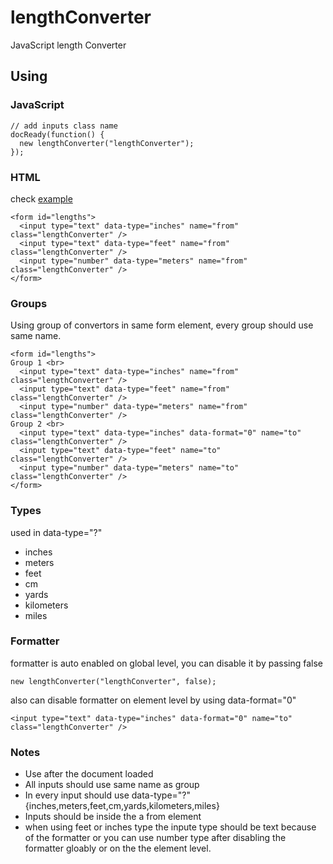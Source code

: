 # lengthConverter
JavaScript length Converter

## Using

### JavaScript
```
// add inputs class name
docReady(function() {
  new lengthConverter("lengthConverter");
});
```
### HTML
check [example](https://aldf.github.io/lengthConverter/example.html)
```
<form id="lengths">
  <input type="text" data-type="inches" name="from" class="lengthConverter" />
  <input type="text" data-type="feet" name="from" class="lengthConverter" />
  <input type="number" data-type="meters" name="from" class="lengthConverter" />
</form>
```

### Groups
Using group of convertors in same form element, 
every group should use same name.
```
<form id="lengths">
Group 1 <br>
  <input type="text" data-type="inches" name="from" class="lengthConverter" />
  <input type="text" data-type="feet" name="from" class="lengthConverter" />
  <input type="number" data-type="meters" name="from" class="lengthConverter" />
Group 2 <br>
  <input type="text" data-type="inches" data-format="0" name="to" class="lengthConverter" />
  <input type="text" data-type="feet" name="to" class="lengthConverter" />
  <input type="number" data-type="meters" name="to" class="lengthConverter" />
</form>
```

### Types
used in data-type="?"
- inches
- meters 
- feet
- cm
- yards 
- kilometers
- miles

### Formatter
formatter is auto enabled on global level, you can disable it by passing false
```
new lengthConverter("lengthConverter", false);
```
also can disable formatter on element level by using data-format="0"
```
<input type="text" data-type="inches" data-format="0" name="to" class="lengthConverter" />
```

### Notes
- Use after the document loaded
- All inputs should use same name as group
- In every input should use data-type="?" {inches,meters,feet,cm,yards,kilometers,miles}
- Inputs should be inside the a from element
- when using feet or inches type the inpute type should be text because of the formatter or you can use number type after disabling the formatter gloably or on the the element level.
